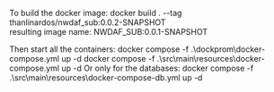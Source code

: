 To build the docker image:
    docker build . --tag thanlinardos/nwdaf_sub:0.0.2-SNAPSHOT   
resulting image name: NWDAF_SUB:0.0.1-SNAPSHOT

Then start all the containers:
    docker compose -f .\dockprom\docker-compose.yml up -d
    docker compose -f .\src\main\resources\docker-compose.yml up -d
Or only for the databases:
    docker compose -f .\src\main\resources\docker-compose-db.yml up -d

